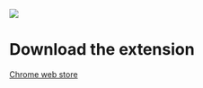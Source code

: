 ![](play.png)
# Download the extension
[Chrome web store](https://chrome.google.com/webstore/detail/stopwatch/imkhfeeopajmendidabohaodhjklpkja)
